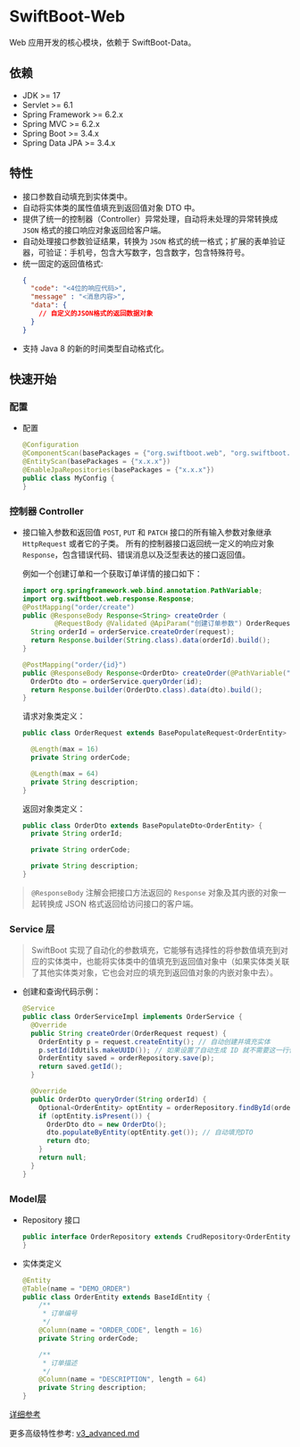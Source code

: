 # SwiftBoot-Web
Web 应用开发的核心模块，依赖于 SwiftBoot-Data。

## 依赖
* JDK >= 17
* Servlet >= 6.1
* Spring Framework >= 6.2.x
* Spring MVC >= 6.2.x
* Spring Boot >= 3.4.x
* Spring Data JPA >= 3.4.x


## 特性
* 接口参数自动填充到实体类中。
* 自动将实体类的属性值填充到返回值对象 DTO 中。
* 提供了统一的控制器（Controller）异常处理，自动将未处理的异常转换成 `JSON` 格式的接口响应对象返回给客户端。
* 自动处理接口参数验证结果，转换为 `JSON` 格式的统一格式；扩展的表单验证器，可验证：手机号，包含大写数字，包含数字，包含特殊符号。
* 统一固定的返回值格式:
  ```json
  {
    "code": "<4位的响应代码>",
    "message" : "<消息内容>",
    "data": {
      // 自定义的JSON格式的返回数据对象
    }
  }
  ```
* 支持 Java 8 的新的时间类型自动格式化。

## 快速开始

### 配置

* 配置

  ```java
  @Configuration
  @ComponentScan(basePackages = {"org.swiftboot.web", "org.swiftboot.data"})
  @EntityScan(basePackages = {"x.x.x"})
  @EnableJpaRepositories(basePackages = {"x.x.x"})
  public class MyConfig {
  }
  ```


### 控制器 Controller

* 接口输入参数和返回值
  `POST`, `PUT` 和 `PATCH` 接口的所有输入参数对象继承 `HttpRequest` 或者它的子类。 所有的控制器接口返回统一定义的响应对象 `Response`，包含错误代码、错误消息以及泛型表达的接口返回值。

  例如一个创建订单和一个获取订单详情的接口如下：
  ```java
  import org.springframework.web.bind.annotation.PathVariable;
  import org.swiftboot.web.response.Response;
  @PostMapping("order/create")
  public @ResponseBody Response<String> createOrder (
          @RequestBody @Validated @ApiParam("创建订单参数") OrderRequest request) {
    String orderId = orderService.createOrder(request);
    return Response.builder(String.class).data(orderId).build();
  }

  @PostMapping("order/{id}")
  public @ResponseBody Response<OrderDto> createOrder(@PathVariable("id") String id) {
    OrderDto dto = orderService.queryOrder(id);
    return Response.builder(OrderDto.class).data(dto).build();
  }
  ```

  请求对象类定义：
  ```java
  public class OrderRequest extends BasePopulateRequest<OrderEntity> {

    @Length(max = 16)
    private String orderCode;

    @Length(max = 64)
    private String description;
  }
  ```

  返回对象类定义：
  ```java
  public class OrderDto extends BasePopulateDto<OrderEntity> {
    private String orderId;
  
    private String orderCode;

    private String description;
  }
  ```

> `@ResponseBody` 注解会把接口方法返回的 `Response` 对象及其内嵌的对象一起转换成 JSON 格式返回给访问接口的客户端。


### Service 层

> SwiftBoot 实现了自动化的参数填充，它能够有选择性的将参数值填充到对应的实体类中，也能将实体类中的值填充到返回值对象中（如果实体类关联了其他实体类对象，它也会对应的填充到返回值对象的内嵌对象中去）。


* 创建和查询代码示例：


  ```java
  @Service
  public class OrderServiceImpl implements OrderService {
    @Override
    public String createOrder(OrderRequest request) {
      OrderEntity p = request.createEntity(); // 自动创建并填充实体
      p.setId(IdUtils.makeUUID()); // 如果设置了自动生成 ID 就不需要这一行代码
      OrderEntity saved = orderRepository.save(p);
      return saved.getId();
    }

    @Override
    public OrderDto queryOrder(String orderId) {
      Optional<OrderEntity> optEntity = orderRepository.findById(orderId);
      if (optEntity.isPresent()) {
        OrderDto dto = new OrderDto();
        dto.populateByEntity(optEntity.get()); // 自动填充DTO
        return dto;
      }
      return null;
    }
  }
  ```


### Model层
* Repository 接口

  ```java
  public interface OrderRepository extends CrudRepository<OrderEntity, String> {
  }
  ```

* 实体类定义

  ```java
  @Entity
  @Table(name = "DEMO_ORDER")
  public class OrderEntity extends BaseIdEntity {
      /**
       * 订单编号
       */
      @Column(name = "ORDER_CODE", length = 16)
      private String orderCode;

      /**
       * 订单描述
       */
      @Column(name = "DESCRIPTION", length = 64)
      private String description;
  }
  ```

[详细参考](../../swiftboot-data/docs/v3.md)


更多高级特性参考: [v3_advanced.md](v3_advanced.md)